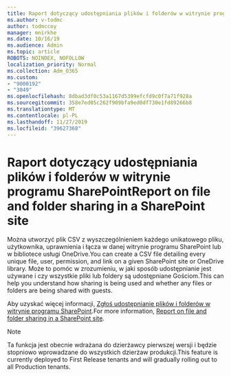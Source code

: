 ```yaml
---
title: Raport dotyczący udostępniania plików i folderów w witrynie programu SharePoint
ms.author: v-todmc
author: todmccoy
manager: mnirkhe
ms.date: 10/16/19
ms.audience: Admin
ms.topic: article
ROBOTS: NOINDEX, NOFOLLOW
localization_priority: Normal
ms.collection: Adm_O365
ms.custom:
- "9000192"
- "3049"
ms.openlocfilehash: 8dbad3df0c53a1167d5399efcfd9c0f7a71f928a
ms.sourcegitcommit: 358e7ed05c262f909bfa9ed0df730e1fd89266b8
ms.translationtype: MT
ms.contentlocale: pl-PL
ms.lasthandoff: 11/27/2019
ms.locfileid: "39627368"
---
```

# <a name="report-on-file-and-folder-sharing-in-a-sharepoint-site"></a><span data-ttu-id="b9412-102">Raport dotyczący udostępniania plików i folderów w witrynie programu SharePoint</span><span class="sxs-lookup"><span data-stu-id="b9412-102">Report on file and folder sharing in a SharePoint site</span></span>

<span data-ttu-id="b9412-103">Można utworzyć plik CSV z wyszczególnieniem każdego unikatowego pliku, użytkownika, uprawnienia i łącza w danej witrynie programu SharePoint lub w bibliotece usługi OneDrive.</span><span class="sxs-lookup"><span data-stu-id="b9412-103">You can create a CSV file detailing every unique file, user, permission, and link on a given SharePoint site or OneDrive library.</span></span> <span data-ttu-id="b9412-104">Może to pomóc w zrozumieniu, w jaki sposób udostępnianie jest używane i czy wszystkie pliki lub foldery są udostępniane Gościom.</span><span class="sxs-lookup"><span data-stu-id="b9412-104">This can help you understand how sharing is being used and whether any files or folders are being shared with guests.</span></span>

<span data-ttu-id="b9412-105">Aby uzyskać więcej informacji, [Zgłoś udostępnianie plików i folderów w witrynie programu SharePoint](https://docs.microsoft.com/sharepoint/sharing-reports).</span><span class="sxs-lookup"><span data-stu-id="b9412-105">For more information, [Report on file and folder sharing in a SharePoint site](https://docs.microsoft.com/sharepoint/sharing-reports).</span></span>

> [!NOTE]
> <span data-ttu-id="b9412-106">Ta funkcja jest obecnie wdrażana do dzierżawcy pierwszej wersji i będzie stopniowo wprowadzane do wszystkich dzierżaw produkcji.</span><span class="sxs-lookup"><span data-stu-id="b9412-106">This feature is currently deployed to First Release tenants and will gradually rolling out to all Production tenants.</span></span>